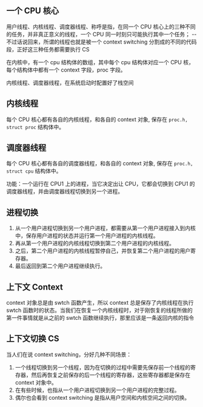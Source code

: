 ## 一个 CPU 核心

用户线程、内核线程、调度器线程、称呼是指，在同一个 CPU 核心上的三种不同的任务，并非真正意义的线程，一个 CPU 同一时刻只可能执行其中一个任务；
-- 不过话说回来，所谓的线程也就是被一个 context switching 分割成的不同的代码段，正好这三种任务都需要执行 CS

在内核中，有一个 cpu 结构体的数组，其中每个 cpu 结构体对应一个 CPU 核，每个结构体中都有一个 context 字段，proc 字段。

内核线程、调度器线程，在系统启动时配置好了栈空间

## 内核线程

每个 CPU 核心都有各自的内核线程，和各自的 context 对象, 保存在 `proc.h, struct proc` 结构体中。

## 调度器线程

每个 CPU 核心都有各自的调度器线程，和各自的 context 对象, 保存在 `proc.h, struct cpu` 结构体中。

功能：一个运行在 CPU1 上的进程，当它决定出让 CPU，它都会切换到 CPU1 的调度器线程，并由调度器线程切换到另一个进程。

<!-- ## context 保存在哪？

每个内核线程都有一个 context 对象。每个用户进程有一个对应的内核线程，它的 context 对象保存在用户进程对应的 proc 结构体中。

每一个调度器线程，它也有自己的 context 对象，但是它却没有对应的进程和 proc 结构体，所以调度器线程的 context 对象保存在 cpu 结构体中。在内核中，有一个 cpu 结构体的数组，每个 cpu 结构体对应一个 CPU 核，每个结构体中都有一个 context 字段。 -->

## 进程切换

1. 从一个用户进程切换到另一个用户进程，都需要从第一个用户进程接入到内核中，保存用户进程的状态并运行第一个用户进程的内核线程。
2. 再从第一个用户进程的内核线程切换到第二个用户进程的内核线程。
3. 之后，第二个用户进程的内核线程暂停自己，并恢复第二个用户进程的用户寄存器。
4. 最后返回到第二个用户进程继续执行。

## 上下文 Context

context 对象总是由 swtch 函数产生，所以 context 总是保存了内核线程在执行 swtch 函数时的状态。当我们在恢复一个内核线程时，对于刚恢复的线程所做的第一件事情就是从之前的 swtch 函数继续执行，那里应该是一条返回内核的指令

## 上下文切换 CS

当人们在说 context switching，分好几种不同场景：

1. 一个线程切换到另一个线程，因为在切换的过程中需要先保存前一个线程的寄存器，然后再恢复之前保存的后一个线程的寄存器，这些寄存器都是保存在 context 对象中。
2. 在有些时候，也指从一个用户进程切换到另一个用户进程的完整过程。
3. 偶尔也会看到 context switching 是指从用户空间和内核空间之间的切换。
